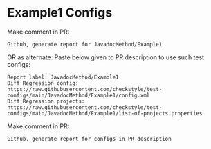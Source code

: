# Example1 Configs
Make comment in PR:
```
Github, generate report for JavadocMethod/Example1
```
OR as alternate:
Paste below given to PR description to use such test configs:
```
Report label: JavadocMethod/Example1
Diff Regression config: https://raw.githubusercontent.com/checkstyle/test-configs/main/JavadocMethod/Example1/config.xml
Diff Regression projects: https://raw.githubusercontent.com/checkstyle/test-configs/main/JavadocMethod/Example1/list-of-projects.properties
```
Make comment in PR:
```
Github, generate report for configs in PR description
```
